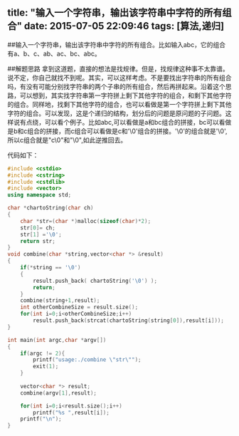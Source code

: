 title: "输入一个字符串，输出该字符串中字符的所有组合"
date: 2015-07-05 22:09:46
tags: [算法,递归]
---

##输入一个字符串，输出该字符串中字符的所有组合。比如输入abc，它的组合有a、b、c、ab、ac、bc、abc。

##解题思路
拿到这道题，直接的想法是找规律。但是，找规律这种事不太靠谱。说不定，你自己就找不到呢。其实，可以这样考虑。不是要找出字符串的所有组合吗，有没有可能分别找字符串的两个子串的所有组合，然后再拼起来。沿着这个思路，可以想到，其实找字符串第一字符拼上剩下其他字符的组合，和剩下其他字符的组合。同样地，找剩下其他字符的组合，也可以看做是第一个字符拼上剩下其他字符的组合。可以发现，这是个递归的结构，划分后的问题是原问题的子问题。这样说有点绕，可以看个例子。比如abc,可以看做是a和bc组合的拼接，bc可以看做是b和c组合的拼接，而c组合可以看做是c和'\0'组合的拼接。'\0'的组合就是'\0',所以c组合就是"c\0"和"\0",如此逆推回去。
<!-- more --> 

代码如下：
``` c++
#include <cstdio>
#include <cstring>
#include <cstdlib>
#include <vector>
using namespace std;

char *chartoString(char ch)
{
    char *str=(char *)malloc(sizeof(char)*2);
    str[0]= ch;
    str[1] ='\0';
    return str;
}
void combine(char *string,vector<char *> &result)
{
    if(*string == '\0')
    {
        result.push_back( chartoString('\0') );
        return;
    }
    combine(string+1,result);
    int otherCombineSize = result.size();
    for(int i=0;i<otherCombineSize;i++)
        result.push_back(strcat(chartoString(string[0]),result[i]));    
}

int main(int argc,char *argv[])
{
    if(argc != 2){
        printf("usage:./combine \"str\"");
        exit(1);
    }
        
    vector<char *> result;
    combine(argv[1],result);

    for(int i=0;i<result.size();i++)
        printf("%s ",result[i]);
    printf("\n");
}
```